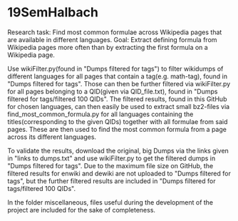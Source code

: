 # 19SemHalbach
Research task: Find most common formulae across Wikipedia pages that are available in different languages.
Goal: Extract defining formula from Wikipedia pages more often than by extracting the first formula on a Wikipedia page.

Use wikiFilter.py(found in "Dumps filtered for tags") to filter wikidumps of different languages for all pages that contain a tag(e.g. math-tag), found in "Dumps filtered for tags". Those can then be further filtered via wikiFilter.py for all pages belonging to a QID(given via QID_file.txt), found in "Dumps filtered for tags/filtered 100 QIDs".
The filtered results, found in this GitHub for chosen languages, can then easily be used to extract small bz2-files via find_most_common_formula.py for all languages containing the titles(corresponding to the given QIDs) together with all formulae from said pages. These are then used to find the most common formula from a page across its different languages.

To validate the results, download the original, big Dumps via the links given in "links to dumps.txt" and use wikiFilter.py to get the filtered dumps in "Dumps filtered for tags".
Due to the maximum file size on GitHub, the filtered results for enwiki and dewiki are not uploaded to "Dumps filtered for tags", but the further filtered results are included in "Dumps filtered for tags/filtered 100 QIDs".

In the folder miscellaneous, files useful during the development of the project are included for the sake of completeness.